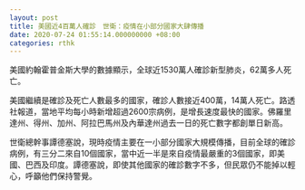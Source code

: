 ```yaml
---
layout: post
title: 美國近4百萬人確診　世衛：疫情在小部分國家大肆傳播
date: 2020-07-24 01:55:14.000000000 +08:00
categories: rthk
---
```


美國約翰霍普金斯大學的數據顯示，全球近1530萬人確診新型肺炎，62萬多人死亡。

美國繼續是確診及死亡人數最多的國家，確診人數接近400萬，14萬人死亡。路透社報道，當地平均每小時新增超過2600宗病例，是增長速度最快的國家。佛羅里達州、得州、加州、阿拉巴馬州及內華達州過去一日的死亡數字都創單日新高。

世衛總幹事譚德塞說，現時疫情主要在一小部分國家大規模傳播，目前全球的確診病例，有三分二來自10個國家，當中近一半是來自疫情最嚴重的3個國家，即美國、巴西及印度。譚德塞說，即使其他國家的確診數字不多，但民眾仍不能掉以輕心，呼籲他們保持警覺。

